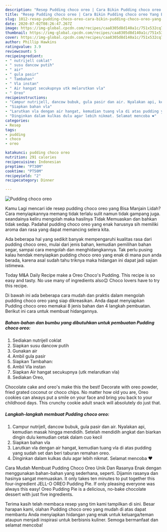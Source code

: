 ```yaml
---
description: "Resep Pudding choco oreo | Cara Bikin Pudding choco oreo Yang Bisa Manjain Lidah"
title: "Resep Pudding choco oreo | Cara Bikin Pudding choco oreo Yang Bisa Manjain Lidah"
slug: 1012-resep-pudding-choco-oreo-cara-bikin-pudding-choco-oreo-yang-bisa-manjain-lidah
date: 2020-07-02T08:26:47.267Z
image: https://img-global.cpcdn.com/recipes/caa8305d8d140a1c/751x532cq70/pudding-choco-oreo-foto-resep-utama.jpg
thumbnail: https://img-global.cpcdn.com/recipes/caa8305d8d140a1c/751x532cq70/pudding-choco-oreo-foto-resep-utama.jpg
cover: https://img-global.cpcdn.com/recipes/caa8305d8d140a1c/751x532cq70/pudding-choco-oreo-foto-resep-utama.jpg
author: Phillip Hawkins
ratingvalue: 3.9
reviewcount: 5
recipeingredient:
- " nutrijell coklat"
- " susu dancow putih"
- " air"
- " gula pasir"
- " Tambahan"
- " Vla instan"
- " Air hangat secukupnya utk melarutkan vla"
- " Oreo"
recipeinstructions:
- "Campur nutrijell, dancow bubuk, gula pasir dan air. Nyalakan api, kemudian masak hingga mendidih. Setelah mendidih angkat dan biarkan dingin dulu kemudian cetak dalam cuo kecil"
- "Siapkan bahan vla"
- "Larutkan vla dengan air hangat, kemudian tuang vla di atas pudding yang sudah set dan beri taburan remahan oreo."
- "Dinginkan dalam kulkas dulu agar lebih nikmat. Selamat mencoba ❤"
categories:
- Resep
tags:
- pudding
- choco
- oreo

katakunci: pudding choco oreo 
nutrition: 291 calories
recipecuisine: Indonesian
preptime: "PT30M"
cooktime: "PT50M"
recipeyield: "2"
recipecategory: Dinner

---
```



![Pudding choco oreo](https://img-global.cpcdn.com/recipes/caa8305d8d140a1c/751x532cq70/pudding-choco-oreo-foto-resep-utama.jpg)

Kamu Lagi mencari ide resep pudding choco oreo yang Bisa Manjain Lidah? Cara menyiapkannya memang tidak terlalu sulit namun tidak gampang juga. seandainya keliru mengolah maka hasilnya Tidak Memuaskan dan bahkan tidak sedap. Padahal pudding choco oreo yang enak harusnya sih memiliki aroma dan rasa yang dapat memancing selera kita.

Ada beberapa hal yang sedikit banyak mempengaruhi kualitas rasa dari pudding choco oreo, mulai dari jenis bahan, kemudian pemilihan bahan segar, sampai cara mengolah dan menghidangkannya. Tak perlu pusing kalau hendak menyiapkan pudding choco oreo yang enak di mana pun anda berada, karena asal sudah tahu triknya maka hidangan ini dapat jadi sajian istimewa.

Today M&amp;A Daily Recipe make a Oreo Choco&#39;s Pudding. This recipe is so easy and tasty. No use many of ingredients also😉 Choco lovers have to try this recipe.


Di bawah ini ada beberapa cara mudah dan praktis dalam mengolah pudding choco oreo yang siap dikreasikan. Anda dapat menyiapkan Pudding choco oreo memakai 8 jenis bahan dan 4 langkah pembuatan. Berikut ini cara untuk membuat hidangannya.

<!--inarticleads1-->

##### Bahan-bahan dan bumbu yang dibutuhkan untuk pembuatan Pudding choco oreo:

1. Sediakan  nutrijell coklat
1. Siapkan  susu dancow putih
1. Gunakan  air
1. Ambil  gula pasir
1. Siapkan  Tambahan:
1. Ambil  Vla instan
1. Siapkan  Air hangat secukupnya (utk melarutkan vla)
1. Sediakan  Oreo,


Chocolate cake and oreo&#39;s make this the best! Decorate with oreo powder, fried grated coconut or choco chips. No matter how old you are, Oreo cookies can always put a smile on your face and bring you back to your childhood days. This crunchy cookie adult snack will absolutely do just that. 

<!--inarticleads2-->

##### Langkah-langkah membuat Pudding choco oreo:

1. Campur nutrijell, dancow bubuk, gula pasir dan air. Nyalakan api, kemudian masak hingga mendidih. Setelah mendidih angkat dan biarkan dingin dulu kemudian cetak dalam cuo kecil
1. Siapkan bahan vla
1. Larutkan vla dengan air hangat, kemudian tuang vla di atas pudding yang sudah set dan beri taburan remahan oreo.
1. Dinginkan dalam kulkas dulu agar lebih nikmat. Selamat mencoba ❤


Cara Mudah Membuat Pudding Choco Oreo Unik Dan Rasanya Enak dengan menggunakan bahan-bahan yang sederhana, seperti. Dijamin rasanya dan hasinya sangat memuaskan. It only takes ten minutes to put together this four-ingredient JELL-O OREO Pudding Pie. If only pleasing everyone was always this easy! Oreo Pudding Pie is a delicious, no-bake chocolate dessert with just five ingredients. 

Terima kasih telah membaca resep yang tim kami tampilkan di sini. Besar harapan kami, olahan Pudding choco oreo yang mudah di atas dapat membantu Anda menyiapkan hidangan yang enak untuk keluarga/teman ataupun menjadi inspirasi untuk berbisnis kuliner. Semoga bermanfaat dan selamat mencoba!
